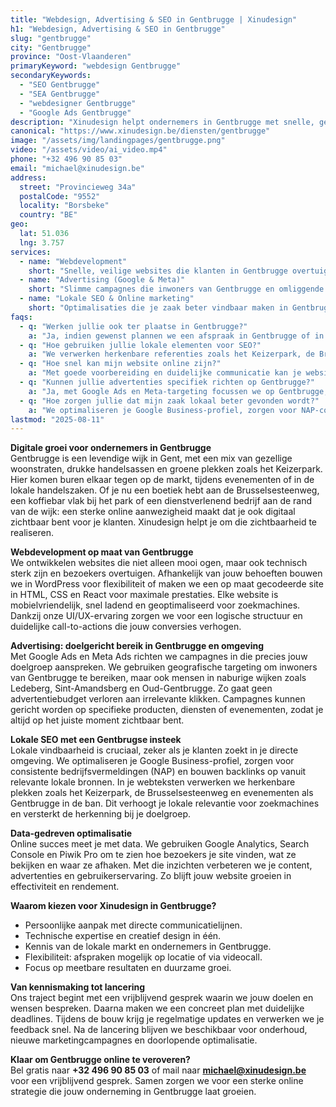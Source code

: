 ```yaml
---
title: "Webdesign, Advertising & SEO in Gentbrugge | Xinudesign"
h1: "Webdesign, Advertising & SEO in Gentbrugge"
slug: "gentbrugge"
city: "Gentbrugge"
province: "Oost-Vlaanderen"
primaryKeyword: "webdesign Gentbrugge"
secondaryKeywords:
  - "SEO Gentbrugge"
  - "SEA Gentbrugge"
  - "webdesigner Gentbrugge"
  - "Google Ads Gentbrugge"
description: "Xinudesign helpt ondernemers in Gentbrugge met snelle, gebruiksvriendelijke websites, gerichte advertentiecampagnes en lokale SEO die inspeelt op de troeven van de wijk."
canonical: "https://www.xinudesign.be/diensten/gentbrugge"
image: "/assets/img/landingpages/gentbrugge.png"
video: "/assets/video/ai_video.mp4"
phone: "+32 496 90 85 03"
email: "michael@xinudesign.be"
address:
  street: "Provincieweg 34a"
  postalCode: "9552"
  locality: "Borsbeke"
  country: "BE"
geo:
  lat: 51.036
  lng: 3.757
services:
  - name: "Webdevelopment"
    short: "Snelle, veilige websites die klanten in Gentbrugge overtuigen en converteren."
  - name: "Advertising (Google & Meta)"
    short: "Slimme campagnes die inwoners van Gentbrugge en omliggende wijken gericht bereiken."
  - name: "Lokale SEO & Online marketing"
    short: "Optimalisaties die je zaak beter vindbaar maken in Gentbrugge en omgeving."
faqs:
  - q: "Werken jullie ook ter plaatse in Gentbrugge?"
    a: "Ja, indien gewenst plannen we een afspraak in Gentbrugge of in de regio, maar online meetings zijn ook mogelijk voor snelle opvolging."
  - q: "Hoe gebruiken jullie lokale elementen voor SEO?"
    a: "We verwerken herkenbare referenties zoals het Keizerpark, de Brusselsesteenweg en evenementen zoals Gentbrugge in de ban in teksten, meta-data en visuals."
  - q: "Hoe snel kan mijn website online zijn?"
    a: "Met goede voorbereiding en duidelijke communicatie kan je website doorgaans binnen 2 tot 4 weken live gaan."
  - q: "Kunnen jullie advertenties specifiek richten op Gentbrugge?"
    a: "Ja, met Google Ads en Meta-targeting focussen we op Gentbrugge, nabijgelegen wijken en de rest van Gent."
  - q: "Hoe zorgen jullie dat mijn zaak lokaal beter gevonden wordt?"
    a: "We optimaliseren je Google Business-profiel, zorgen voor NAP-consistentie en bouwen lokale backlinks rond zoekwoorden zoals 'webdesigner Gentbrugge'."
lastmod: "2025-08-11"
---
```


**Digitale groei voor ondernemers in Gentbrugge**  
Gentbrugge is een levendige wijk in Gent, met een mix van gezellige woonstraten, drukke handelsassen en groene plekken zoals het Keizerpark. Hier komen buren elkaar tegen op de markt, tijdens evenementen of in de lokale handelszaken. Of je nu een boetiek hebt aan de Brusselsesteenweg, een koffiebar vlak bij het park of een dienstverlenend bedrijf aan de rand van de wijk: een sterke online aanwezigheid maakt dat je ook digitaal zichtbaar bent voor je klanten. Xinudesign helpt je om die zichtbaarheid te realiseren.

**Webdevelopment op maat van Gentbrugge**  
We ontwikkelen websites die niet alleen mooi ogen, maar ook technisch sterk zijn en bezoekers overtuigen. Afhankelijk van jouw behoeften bouwen we in WordPress voor flexibiliteit of maken we een op maat gecodeerde site in HTML, CSS en React voor maximale prestaties. Elke website is mobielvriendelijk, snel ladend en geoptimaliseerd voor zoekmachines. Dankzij onze UI/UX-ervaring zorgen we voor een logische structuur en duidelijke call-to-actions die jouw conversies verhogen.

**Advertising: doelgericht bereik in Gentbrugge en omgeving**  
Met Google Ads en Meta Ads richten we campagnes in die precies jouw doelgroep aanspreken. We gebruiken geografische targeting om inwoners van Gentbrugge te bereiken, maar ook mensen in naburige wijken zoals Ledeberg, Sint-Amandsberg en Oud-Gentbrugge. Zo gaat geen advertentiebudget verloren aan irrelevante klikken. Campagnes kunnen gericht worden op specifieke producten, diensten of evenementen, zodat je altijd op het juiste moment zichtbaar bent.

**Lokale SEO met een Gentbrugse insteek**  
Lokale vindbaarheid is cruciaal, zeker als je klanten zoekt in je directe omgeving. We optimaliseren je Google Business-profiel, zorgen voor consistente bedrijfsvermeldingen (NAP) en bouwen backlinks op vanuit relevante lokale bronnen. In je webteksten verwerken we herkenbare plekken zoals het Keizerpark, de Brusselsesteenweg en evenementen als Gentbrugge in de ban. Dit verhoogt je lokale relevantie voor zoekmachines en versterkt de herkenning bij je doelgroep.

**Data-gedreven optimalisatie**  
Online succes meet je met data. We gebruiken Google Analytics, Search Console en Piwik Pro om te zien hoe bezoekers je site vinden, wat ze bekijken en waar ze afhaken. Met die inzichten verbeteren we je content, advertenties en gebruikerservaring. Zo blijft jouw website groeien in effectiviteit en rendement.

**Waarom kiezen voor Xinudesign in Gentbrugge?**  

- Persoonlijke aanpak met directe communicatielijnen.  
- Technische expertise en creatief design in één.  
- Kennis van de lokale markt en ondernemers in Gentbrugge.  
- Flexibiliteit: afspraken mogelijk op locatie of via videocall.  
- Focus op meetbare resultaten en duurzame groei.

**Van kennismaking tot lancering**  
Ons traject begint met een vrijblijvend gesprek waarin we jouw doelen en wensen bespreken. Daarna maken we een concreet plan met duidelijke deadlines. Tijdens de bouw krijg je regelmatige updates en verwerken we je feedback snel. Na de lancering blijven we beschikbaar voor onderhoud, nieuwe marketingcampagnes en doorlopende optimalisatie.

**Klaar om Gentbrugge online te veroveren?**  
Bel gratis naar **+32 496 90 85 03** of mail naar **[michael@xinudesign.be](mailto:michael@xinudesign.be)** voor een vrijblijvend gesprek. Samen zorgen we voor een sterke online strategie die jouw onderneming in Gentbrugge laat groeien.
